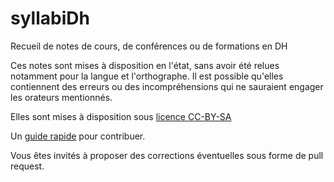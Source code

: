 syllabiDh
=========

Recueil de notes de cours, de conférences ou de formations en DH

Ces notes sont mises à disposition en l'état, sans avoir été relues notamment pour la langue et l'orthographe. Il est possible qu'elles contiennent des erreurs ou des incompréhensions qui ne sauraient engager les orateurs mentionnés.

Elles sont mises à disposition sous [licence CC-BY-SA](https://github.com/publicarchitectura/syllabiDh/blob/master/LICENSE.md)

Un [guide rapide](https://github.com/publicarchitectura/syllabiDh/blob/master/CONTRIBUTING.md) pour contribuer.

Vous êtes invités à proposer des corrections éventuelles sous forme de pull request.

